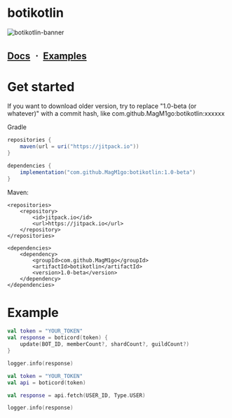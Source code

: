 # botikotlin

![botikotlin-banner](https://media.discordapp.net/attachments/1052589926119641098/1222579608361107538/image.png?ex=6616bafd&is=660445fd&hm=c481c590aa338a19540b8bfc24d478b341d24dec1b4dcbf2802cffe1db3ace33&=&format=webp&quality=lossless&width=1366&height=663)

## [Docs](https://magmigo2.gitbook.io/boticord-kotlin/) ㆍ [Examples](https://github.com/MagM1go/botikotlin/tree/main/examples)

# Get started

If you want to download older version, try to replace "1.0-beta (or whatever)" with a commit hash, like com.github.MagM1go:botikotlin:xxxxxx

Gradle
```gradle
repositories {
    maven(url = uri("https://jitpack.io"))
}

dependencies {
    implementation("com.github.MagM1go:botikotlin:1.0-beta")
}
```

Maven:
```maven
<repositories>
    <repository>
        <id>jitpack.io</id>
        <url>https://jitpack.io</url>
    </repository>
</repositories>

<dependencies>
    <dependency>
        <groupId>com.github.MagM1go</groupId>
        <artifactId>botikotlin</artifactId>
        <version>1.0-beta</version>
    </dependency>
</dependencies>
```
# Example
```kotlin
val token = "YOUR_TOKEN"
val response = boticord(token) {
    update(BOT_ID, memberCount?, shardCount?, guildCount?)
}

logger.info(response)
```

```kotlin
val token = "YOUR_TOKEN"
val api = boticord(token)

val response = api.fetch(USER_ID, Type.USER)

logger.info(response)
```